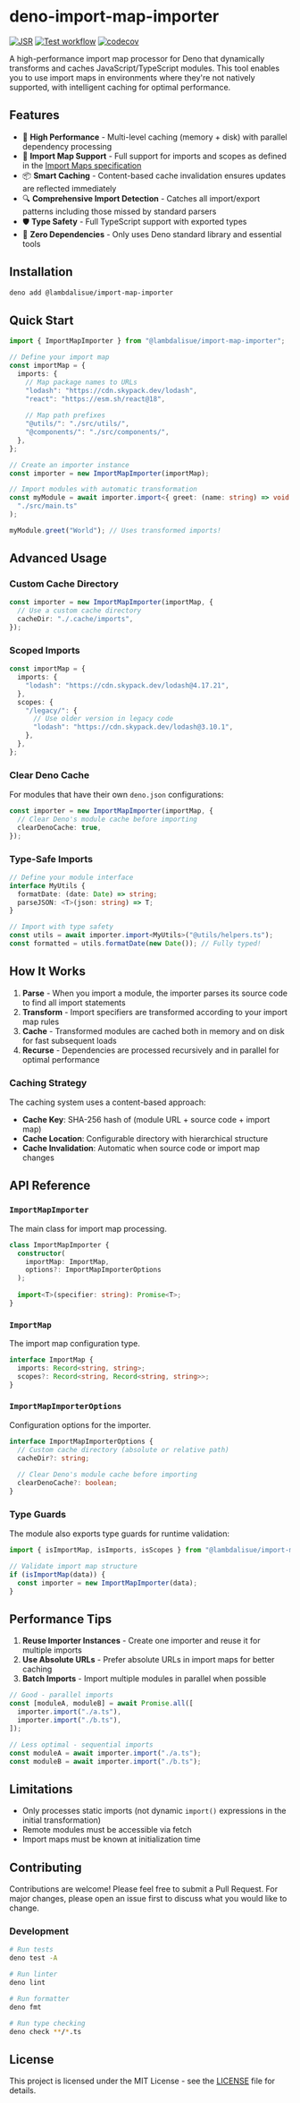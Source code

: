 # deno-import-map-importer

[![JSR](https://jsr.io/badges/@lambdalisue/import-map-importer)](https://jsr.io/@lambdalisue/import-map-importer)
[![Test workflow](https://github.com/lambdalisue/deno-import-map-importer/actions/workflows/test.yml/badge.svg)](https://github.com/lambdalisue/deno-import-map-importer/actions/workflows/test.yml)
[![codecov](https://codecov.io/gh/lambdalisue/deno-import-map-importer/graph/badge.svg?token=bBTnWn6fJI)](https://codecov.io/gh/lambdalisue/deno-import-map-importer)

A high-performance import map processor for Deno that dynamically transforms and caches JavaScript/TypeScript modules. This tool enables you to use import maps in environments where they're not natively supported, with intelligent caching for optimal performance.

## Features

- 🚀 **High Performance** - Multi-level caching (memory + disk) with parallel dependency processing
- 🔄 **Import Map Support** - Full support for imports and scopes as defined in the [Import Maps specification](https://github.com/WICG/import-maps)
- 📦 **Smart Caching** - Content-based cache invalidation ensures updates are reflected immediately
- 🔍 **Comprehensive Import Detection** - Catches all import/export patterns including those missed by standard parsers
- 🛡️ **Type Safety** - Full TypeScript support with exported types
- 🎯 **Zero Dependencies** - Only uses Deno standard library and essential tools

## Installation

```bash
deno add @lambdalisue/import-map-importer
```

## Quick Start

```typescript
import { ImportMapImporter } from "@lambdalisue/import-map-importer";

// Define your import map
const importMap = {
  imports: {
    // Map package names to URLs
    "lodash": "https://cdn.skypack.dev/lodash",
    "react": "https://esm.sh/react@18",
    
    // Map path prefixes
    "@utils/": "./src/utils/",
    "@components/": "./src/components/",
  },
};

// Create an importer instance
const importer = new ImportMapImporter(importMap);

// Import modules with automatic transformation
const myModule = await importer.import<{ greet: (name: string) => void }>(
  "./src/main.ts"
);

myModule.greet("World"); // Uses transformed imports!
```

## Advanced Usage

### Custom Cache Directory

```typescript
const importer = new ImportMapImporter(importMap, {
  // Use a custom cache directory
  cacheDir: "./.cache/imports",
});
```

### Scoped Imports

```typescript
const importMap = {
  imports: {
    "lodash": "https://cdn.skypack.dev/lodash@4.17.21",
  },
  scopes: {
    "/legacy/": {
      // Use older version in legacy code
      "lodash": "https://cdn.skypack.dev/lodash@3.10.1",
    },
  },
};
```

### Clear Deno Cache

For modules that have their own `deno.json` configurations:

```typescript
const importer = new ImportMapImporter(importMap, {
  // Clear Deno's module cache before importing
  clearDenoCache: true,
});
```

### Type-Safe Imports

```typescript
// Define your module interface
interface MyUtils {
  formatDate: (date: Date) => string;
  parseJSON: <T>(json: string) => T;
}

// Import with type safety
const utils = await importer.import<MyUtils>("@utils/helpers.ts");
const formatted = utils.formatDate(new Date()); // Fully typed!
```

## How It Works

1. **Parse** - When you import a module, the importer parses its source code to find all import statements
2. **Transform** - Import specifiers are transformed according to your import map rules
3. **Cache** - Transformed modules are cached both in memory and on disk for fast subsequent loads
4. **Recurse** - Dependencies are processed recursively and in parallel for optimal performance

### Caching Strategy

The caching system uses a content-based approach:

- **Cache Key**: SHA-256 hash of (module URL + source code + import map)
- **Cache Location**: Configurable directory with hierarchical structure
- **Cache Invalidation**: Automatic when source code or import map changes

## API Reference

### `ImportMapImporter`

The main class for import map processing.

```typescript
class ImportMapImporter {
  constructor(
    importMap: ImportMap,
    options?: ImportMapImporterOptions
  );
  
  import<T>(specifier: string): Promise<T>;
}
```

### `ImportMap`

The import map configuration type.

```typescript
interface ImportMap {
  imports: Record<string, string>;
  scopes?: Record<string, Record<string, string>>;
}
```

### `ImportMapImporterOptions`

Configuration options for the importer.

```typescript
interface ImportMapImporterOptions {
  // Custom cache directory (absolute or relative path)
  cacheDir?: string;
  
  // Clear Deno's module cache before importing
  clearDenoCache?: boolean;
}
```

### Type Guards

The module also exports type guards for runtime validation:

```typescript
import { isImportMap, isImports, isScopes } from "@lambdalisue/import-map-importer";

// Validate import map structure
if (isImportMap(data)) {
  const importer = new ImportMapImporter(data);
}
```

## Performance Tips

1. **Reuse Importer Instances** - Create one importer and reuse it for multiple imports
2. **Use Absolute URLs** - Prefer absolute URLs in import maps for better caching
3. **Batch Imports** - Import multiple modules in parallel when possible

```typescript
// Good - parallel imports
const [moduleA, moduleB] = await Promise.all([
  importer.import("./a.ts"),
  importer.import("./b.ts"),
]);

// Less optimal - sequential imports
const moduleA = await importer.import("./a.ts");
const moduleB = await importer.import("./b.ts");
```

## Limitations

- Only processes static imports (not dynamic `import()` expressions in the initial transformation)
- Remote modules must be accessible via fetch
- Import maps must be known at initialization time

## Contributing

Contributions are welcome! Please feel free to submit a Pull Request. For major changes, please open an issue first to discuss what you would like to change.

### Development

```bash
# Run tests
deno test -A

# Run linter
deno lint

# Run formatter
deno fmt

# Run type checking
deno check **/*.ts
```

## License

This project is licensed under the MIT License - see the [LICENSE](./LICENSE) file for details.